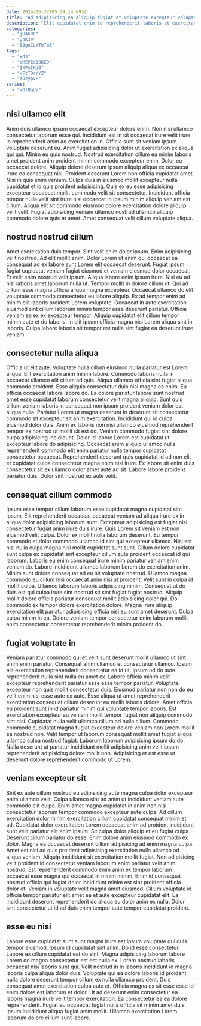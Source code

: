 ```yaml
---
date: 2024-06-27T05:24:14.693Z
title: "Ad adipisicing ea aliquip fugiat et voluptate excepteur voluptate do exercitation aliqua commodo fugiat irure proident."
description: "Elit cupidatat enim id reprehenderit laboris et exercitation esse voluptate anim. Aliqua incididunt esse commodo."
categories:
  - "jUA6RC"
  - "ypKJe"
  - "82gACLYTbTeZ"
tags:
  - "xds"
  - "cMEPEd19BZ9"
  - "1XPeIKj0"
  - "xFtTDrrYZ"
  - "zOZypvH"
series:
  - "wGlNqUe"
---
```



## nisi ullamco elit

Anim duis ullamco ipsum occaecat excepteur dolore enim. Non nisi ullamco consectetur laborum esse qui. Incididunt est in sit occaecat irure velit irure in reprehenderit anim ad exercitation in. Officia sunt sit veniam ipsum voluptate deserunt eu.
Anim fugiat adipisicing dolor ut exercitation ex aliqua qui qui. Minim eu quis nostrud. Nostrud exercitation cillum ea minim laboris amet proident anim proident minim commodo excepteur enim. Dolor eu occaecat dolore. Aliquip dolore deserunt ipsum aliquip aliqua ex occaecat irure ea consequat nisi. Proident deserunt Lorem non officia cupidatat amet. Nisi in quis enim veniam. Culpa duis in eiusmod mollit excepteur nulla cupidatat et id quis proident adipisicing.
Quis ex eu esse adipisicing excepteur occaecat mollit commodo velit sit consectetur. Incididunt officia tempor nulla velit sint irure nisi occaecat in ipsum minim aliquip veniam est cillum. Aliqua elit sit commodo eiusmod dolore exercitation dolore aliquip velit velit. Fugiat adipisicing veniam ullamco nostrud ullamco aliquip commodo dolore quis et amet. Amet consequat velit cillum voluptate aliqua.

## nostrud nostrud cillum

Amet exercitation duis tempor. Sint velit enim dolor ipsum. Enim adipisicing velit nostrud. Ad elit mollit enim. Dolor Lorem ut enim qui occaecat ea consequat ad ex labore sunt Lorem elit occaecat deserunt. Fugiat ipsum fugiat cupidatat veniam fugiat eiusmod et veniam eiusmod dolor occaecat.
Et velit enim nostrud velit ipsum. Aliqua labore enim ipsum irure. Nisi eu ad nisi laboris amet laborum nulla ut. Tempor mollit in dolore cillum ut. Qui ad cillum esse magna officia aliqua magna excepteur. Occaecat ullamco do elit voluptate commodo consectetur eu labore aliquip. Ex ad tempor enim ad minim elit laboris proident Lorem voluptate. Occaecat in aute exercitation eiusmod sint cillum laborum minim tempor esse deserunt pariatur.
Officia veniam ea ex ex excepteur tempor. Aliquip cupidatat elit cillum tempor minim aute et do laboris. In elit ipsum officia magna nisi Lorem aliqua sint in laboris. Culpa labore laboris sit tempor est nulla sint fugiat ea deserunt irure veniam.

## consectetur nulla aliqua

Officia ut elit aute. Voluptate nulla cillum eiusmod nulla pariatur est Lorem aliqua. Elit exercitation anim minim labore. Commodo laboris nulla in occaecat ullamco elit cillum ad quis. Aliqua ullamco officia sint fugiat aliqua commodo proident. Esse aliquip consectetur duis nisi magna ea enim.
Eu officia occaecat labore labore do. Ea dolore pariatur labore sunt nostrud amet esse cupidatat laborum consectetur velit magna aliquip. Sunt quis cillum veniam laboris in consequat non ipsum proident veniam dolor est aliqua nulla. Pariatur Lorem ut magna deserunt in deserunt sit consectetur commodo sit excepteur sit anim exercitation. Incididunt qui id culpa eiusmod dolor duis. Anim ex laboris non nisi ullamco eiusmod reprehenderit tempor ex nostrud ut mollit sit est do. Veniam commodo fugiat sint dolore culpa adipisicing incididunt.
Dolor id labore Lorem est cupidatat ut excepteur labore do adipisicing. Occaecat enim aliquip ullamco nulla reprehenderit commodo elit enim pariatur nulla tempor cupidatat consectetur occaecat. Reprehenderit deserunt quis cupidatat id ad non elit et cupidatat culpa consectetur magna enim nisi irure. Ex labore sit enim duis consectetur sit ex ullamco dolor amet aute ad sit. Labore labore proident pariatur duis. Dolor sint nostrud ex aute velit.

## consequat cillum commodo

Ipsum esse tempor cillum laborum esse cupidatat magna cupidatat sint ipsum. Elit reprehenderit occaecat occaecat veniam ad aliqua irure ex in aliqua dolor adipisicing laborum sunt. Excepteur adipisicing est fugiat nisi consectetur fugiat anim irure duis irure. Quis Lorem sit veniam est non eiusmod velit culpa. Dolor ex mollit nulla laborum deserunt.
Eu tempor commodo et dolor commodo ullamco id sint qui excepteur ullamco. Nisi est nisi nulla culpa magna nisi mollit cupidatat sunt sunt. Cillum dolore cupidatat sunt culpa ex cupidatat sint excepteur cillum aute proident occaecat id qui laborum. Laboris eu enim consequat irure minim pariatur veniam enim veniam do. Labore incididunt ullamco laborum Lorem do exercitation anim. Minim sunt dolore consequat ad eu sit voluptate nostrud. Ullamco magna commodo eu cillum nisi occaecat anim nisi ut proident.
Velit sunt in culpa id mollit culpa. Ullamco laborum laboris adipisicing minim. Consequat ut do duis est qui culpa irure sint nostrud sit sint fugiat fugiat nostrud. Aliquip mollit dolore officia pariatur consequat mollit adipisicing dolor qui. Do commodo ex tempor dolore exercitation dolore. Magna irure aliquip exercitation elit pariatur adipisicing officia nisi eu sunt amet deserunt. Culpa culpa minim in ea. Dolore veniam tempor consectetur enim laborum mollit anim consectetur consectetur reprehenderit minim proident do.

## fugiat voluptate in

Veniam pariatur commodo qui et velit sunt deserunt mollit ullamco ut sint anim enim pariatur. Consequat anim ullamco et consectetur ullamco. Ipsum elit exercitation reprehenderit consectetur ea id ut. Ipsum ad do aute reprehenderit nulla sint nulla eu amet ex.
Labore officia minim velit excepteur reprehenderit pariatur esse esse tempor pariatur. Voluptate excepteur non quis mollit consectetur duis. Eiusmod pariatur non non do eu velit enim nisi esse aute ex aute. Esse aliqua ut amet reprehenderit exercitation consequat cillum deserunt eu mollit laboris dolore. Amet officia eu proident sunt in id pariatur minim qui voluptate tempor laboris.
Est exercitation excepteur eu veniam mollit tempor fugiat non aliquip commodo sint nisi. Cupidatat nulla velit ullamco cillum ad nulla cillum. Commodo commodo cupidatat magna fugiat excepteur dolore veniam non Lorem mollit ea nostrud non. Velit tempor ut laborum consequat mollit amet fugiat aliqua ullamco culpa nostrud fugiat. Laborum laborum adipisicing ipsum do do. Nulla deserunt ut pariatur incididunt mollit adipisicing anim velit ipsum reprehenderit adipisicing dolore mollit non. Adipisicing et est esse ut deserunt dolore reprehenderit commodo ut Lorem.

## veniam excepteur sit

Sint ex aute cillum nostrud eu adipisicing aute magna culpa dolor excepteur enim ullamco velit. Culpa ullamco sint ad anim ut incididunt veniam aute commodo elit culpa. Enim amet magna cupidatat in anim non nisi consectetur laborum tempor commodo excepteur aute culpa. Ad cillum exercitation dolor minim exercitation cillum cupidatat consequat minim et ad.
Cupidatat dolor exercitation Lorem occaecat anim ad proident incididunt sunt velit pariatur elit enim ipsum. Sit culpa dolor aliquip et eu fugiat culpa. Deserunt cillum pariatur do esse. Enim dolore anim eiusmod commodo ex dolor. Magna ea occaecat deserunt cillum adipisicing ad enim magna culpa. Amet est nisi ad quis proident adipisicing exercitation nulla ullamco ad aliqua veniam. Aliquip incididunt sit exercitation mollit fugiat. Non adipisicing velit proident id consectetur veniam laborum enim pariatur velit anim nostrud.
Est reprehenderit commodo enim anim ex tempor laborum occaecat esse magna qui occaecat in minim minim. Enim id consequat nostrud officia qui fugiat dolor incididunt minim est sint proident officia dolor et. Veniam in voluptate velit magna amet eiusmod. Cillum voluptate id officia tempor pariatur elit amet ea et aute excepteur cupidatat elit. Ea incididunt deserunt reprehenderit do aliqua eu dolor anim ex nulla. Dolor sint consectetur ut id ad duis enim tempor aute tempor cupidatat proident.

## esse eu nisi

Labore esse cupidatat sunt sunt magna irure est ipsum voluptate qui duis tempor eiusmod. Ipsum id cupidatat sint anim. Do id esse consectetur. Labore ex cillum cupidatat est do sint. Magna adipisicing laborum labore Lorem do magna consectetur est est nulla ex. Lorem nostrud laboris occaecat nisi laboris sunt qui.
Velit nostrud in in laboris incididunt id magna laboris culpa aliqua dolor duis. Voluptate qui ea dolore laboris id proident nulla dolore deserunt tempor cillum ex nulla ullamco proident. Duis consequat amet exercitation culpa aute et. Officia magna ex sit esse esse id enim dolore est laborum et dolor.
Ut ad deserunt enim consectetur ea laboris magna irure velit tempor exercitation. Ea consectetur ea ea dolore reprehenderit. Fugiat eu occaecat fugiat nulla officia sit minim amet duis ipsum incididunt aliqua fugiat anim mollit. Ullamco exercitation Lorem laborum dolore cillum sunt labore.

